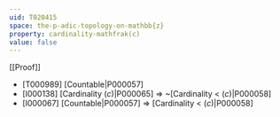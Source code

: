 ```yaml
---
uid: T020415
space: the-p-adic-topology-on-mathbb{z}
property: cardinality-mathfrak(c)
value: false
---
```

[[Proof]]

* [T000989] [Countable|P000057]
* [I000138] [Cardinality $\mathfrak(c)$|P000065] => ~[Cardinality < $\mathfrak(c)$|P000058]
* [I000067] [Countable|P000057] => [Cardinality < $\mathfrak(c)$|P000058]

